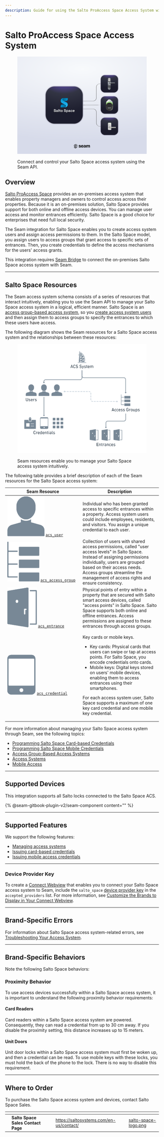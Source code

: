 ```yaml
---
description: Guide for using the Salto ProAccess Space Access System with Seam
---
```


# Salto ProAccess Space Access System

<figure><picture><source srcset="../../.gitbook/assets/salto-space-manufacturer-page-cover-dark.png" media="(prefers-color-scheme: dark)"><img src="../../.gitbook/assets/salto-space-manufacturer-page-cover-light.png" alt="Connect and control your Salto Space access system using the Seam API."></picture><figcaption><p>Connect and control your Salto Space access system using the Seam API.</p></figcaption></figure>

## Overview

[Salto ProAccess Space](https://saltosystems.com/en-us/solutions/salto-space/salto-space-products/proaccess-space-management-software/) provides an on-premises access system that enables property managers and owners to control access across their properties. Because it is an on-premises solution, Salto Space provides support for both online and offline access devices. You can manage user access and monitor entrances efficiently. Salto Space is a good choice for enterprises that need full local security.

The Seam integration for Salto Space enables you to create access system users and assign access permissions to them. In the Salto Space model, you assign users to access groups that grant access to specific sets of entrances. Then, you create credentials to define the access mechanisms for the users' access grants.

This integration requires [Seam Bridge](../../capability-guides/seam-bridge.md) to connect the on-premises Salto Space access system with Seam.

***

## Salto Space Resources

The Seam access system schema consists of a series of resources that interact intuitively, enabling you to use the Seam API to manage your Salto Space access system in a logical, efficient manner. Salto Space is an [access group-based access system](../../capability-guides/access-systems/connect-an-acs-to-seam/understanding-access-control-system-differences.md#access-group-based-access-control-systems), so you [create access system users](../../products/access-systems/user-management.md#create-an-acs-user) and then assign them to access groups to specify the entrances to which these users have access.

The following diagram shows the Seam resources for a Salto Space access system and the relationships between these resources:

<figure><img src="../../.gitbook/assets/salto-space-acs.png" alt="Seam resources enable you to manage your Salto Space access system intuitively."><figcaption><p>Seam resources enable you to manage your Salto Space access system intuitively.</p></figcaption></figure>

The following table provides a brief description of each of the Seam resources for the Salto Space access system:

<table><thead><tr><th width="233">Seam Resource</th><th>Description</th></tr></thead><tbody><tr><td><picture><source srcset="../../.gitbook/assets/acs-user_dark.png" media="(prefers-color-scheme: dark)"><img src="../../.gitbook/assets/acs-user_light.png" alt="" data-size="line"></picture> <a href="../../api/acs/users/"><code>acs_user</code></a></td><td>Individual who has been granted access to specific entrances within a property. Access system users could include employees, residents, and visitors. You assign a unique credential to each user.</td></tr><tr><td><picture><source srcset="../../.gitbook/assets/acs-access-group_dark.png" media="(prefers-color-scheme: dark)"><img src="../../.gitbook/assets/acs-access-group_light.png" alt="" data-size="line"></picture> <a href="../../api/acs/access_groups/"><code>acs_access_group</code></a></td><td>Collection of users with shared access permissions, called "user access levels" in Salto Space. Instead of assigning permissions individually, users are grouped based on their access needs. Access groups streamline the management of access rights and ensure consistency.</td></tr><tr><td><picture><source srcset="../../.gitbook/assets/acs-entrance_dark.png" media="(prefers-color-scheme: dark)"><img src="../../.gitbook/assets/acs-entrance_light.png" alt="" data-size="line"></picture> <a href="../../api/acs/entrances/"><code>acs_entrance</code></a></td><td>Physical points of entry within a property that are secured with Salto smart access devices, called "access points" in Salto Space. Salto Space supports both online and offline entrances. Access permissions are assigned to these entrances through access groups.</td></tr><tr><td><picture><source srcset="../../.gitbook/assets/acs-credential_dark.png" media="(prefers-color-scheme: dark)"><img src="../../.gitbook/assets/acs-credential_light.png" alt="" data-size="line"></picture> <a href="../../api/acs/credentials/"><code>acs_credential</code></a></td><td><p>Key cards or mobile keys.</p><ul><li>Key cards: Physical cards that users can swipe or tap at access points. For Salto Space, you encode credentials onto cards.</li><li>Mobile keys: Digital keys stored on users' mobile devices, enabling them to access entrances using their smartphones.</li></ul><div data-gb-custom-block data-tag="hint" data-style="info" class="hint hint-info"><p>For each access system user, Salto Space supports a maximum of one key card credential and one mobile key credential.</p></div></td></tr></tbody></table>

For more information about managing your Salto Space access system through Seam, see the following topics:

* [Programming Salto Space Card-based Credentials](programming-salto-space-card-based-credentials.md)
* [Programming Salto Space Mobile Credentials](programming-salto-space-mobile-credentials.md)
* [Access Group-Based Access Systems](../../capability-guides/access-systems/connect-an-acs-to-seam/understanding-access-control-system-differences.md#access-group-based-access-control-systems)
* [Access Systems](../../products/access-systems/)
* [Mobile Access](../../capability-guides/mobile-access/)

***

## Supported Devices

This integration supports all Salto locks connected to the Salto Space ACS.

{% @seam-gitbook-plugin-v2/seam-component content="<seam-supported-device-table
  endpoint="https://connect.getseam.com"
  publishable-key="seam_pk1J0Bgui_oYEuzDhOqUzSBkrPmrNsUuKL"
  user-identifier-key="c6e74334-eb31-4719-b679-d84cf1c07d9c"
  manufacturers='["Salto"]'
/>" %}

***

## Supported Features

We support the following features:

* [Managing access systems](../../products/access-systems/)
* [Issuing card-based credentials](programming-salto-space-card-based-credentials.md)
* [Issuing mobile access credentials](../../capability-guides/mobile-access/)

***

### Device Provider Key

To create a [Connect Webview](../../core-concepts/connect-webviews/) that enables you to connect your Salto Space access system to Seam, include the `salto_space` [device provider key](../../api-clients/connect_webviews/#device-provider-keys) in the `accepted_providers` list. For more information, see [Customize the Brands to Display in Your Connect Webview](../../core-concepts/connect-webviews/customizing-connect-webviews.md#customize-the-brands-to-display-in-your-connect-webviews).

***

## Brand-Specific Errors

For information about Salto Space access system-related errors, see [Troubleshooting Your Access System](../../capability-guides/access-systems/troubleshooting-your-access-control-system.md).

***

## Brand-Specific Behaviors

Note the following Salto Space behaviors:

### Proximity Behavior

To use access devices successfully within a Salto Space access system, it is important to understand the following proximity behavior requirements:

#### Card Readers

Card readers within a Salto Space access system are powered. Consequently, they can read a credential from up to 30 cm away. If you disable the proximity setting, this distance increases up to 15 meters.

#### Unit Doors

Unit door locks within a Salto Space access system must first be woken up, and then a credential can be read. To use mobile keys with these locks, you must hold the back of the phone to the lock. There is no way to disable this requirement.

***

## Where to Order

To purchase the Salto Space access system and devices, contact Salto Space Sales.

<table data-card-size="large" data-view="cards"><thead><tr><th></th><th></th><th></th><th data-hidden data-card-target data-type="content-ref"></th><th data-hidden data-card-cover data-type="files"></th></tr></thead><tbody><tr><td></td><td><strong>Salto Space Sales Contact Page</strong></td><td></td><td><a href="https://saltosystems.com/en-us/contact/">https://saltosystems.com/en-us/contact/</a></td><td><a href="../../.gitbook/assets/salto-space-logo.png">salto-space-logo.png</a></td></tr></tbody></table>
